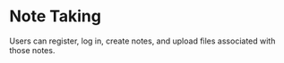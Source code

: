 # Note Taking

Users can register, log in, create notes, and upload files associated with those notes.

